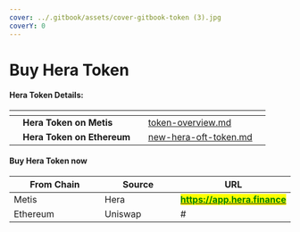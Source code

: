 ```yaml
---
cover: ../.gitbook/assets/cover-gitbook-token (3).jpg
coverY: 0
---
```


# Buy Hera Token

#### Hera Token Details:

<table data-card-size="large" data-view="cards"><thead><tr><th></th><th></th><th></th><th data-hidden data-card-target data-type="content-ref"></th><th data-hidden data-card-cover data-type="files"></th></tr></thead><tbody><tr><td></td><td><strong>Hera Token on Metis</strong></td><td></td><td><a href="token-overview.md">token-overview.md</a></td><td></td></tr><tr><td></td><td><strong>Hera Token on Ethereum</strong></td><td></td><td><a href="new-hera-oft-token.md">new-hera-oft-token.md</a></td><td></td></tr></tbody></table>

#### Buy Hera Token now&#x20;

<table><thead><tr><th width="172">From Chain</th><th width="138">Source</th><th>URL</th></tr></thead><tbody><tr><td>Metis</td><td>Hera</td><td><a href="https://app.hera.finance/"><mark style="color:green;"><strong>https://app.hera.finance</strong></mark></a></td></tr><tr><td>Ethereum</td><td>Uniswap</td><td>#</td></tr></tbody></table>
